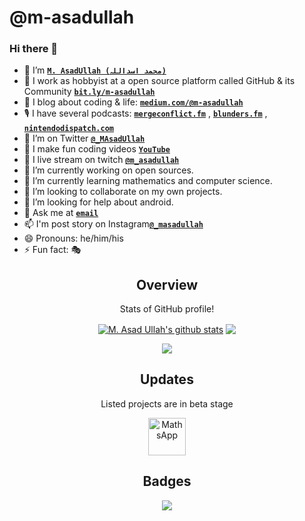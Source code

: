 <!--
**m-asadullah/m-asadullah** is a ✨ _special_ ✨ repository because its `README.md` (this file) appears on your GitHub profile.
Here are some ideas to get you started:
-->

# @m-asadullah
### Hi there 👋

- 🤠 I’m <b>[`M. AsadUllah (محمد اسداللہ)`](https://www.google.com/search?q=github+m-asadullah)</b>
- 🏢 I work as hobbyist at a open source platform called GitHub & its Community <b>[`bit.ly/m-asadullah`](https://bit.ly/m-asadullah)</b>
- 🌱 I blog about coding & life: <b>[`medium.com/@m-asadullah`](https://medium.com/@m-asadullah)</b>
- 🎙 I have several podcasts: <b>[`mergeconflict.fm`](https://mergeconflict.fm)</b> , <b>[`blunders.fm`](https://blunders.fm)</b> , <b>[`nintendodispatch.com`](https://nintendodispatch.com)</b>
- 🦜 I’m on Twitter <b>[`@_MAsadUllah`](https://twitter.com/_MAsadUllah)</b>
- 🎥 I make fun coding videos <b>[`YouTube`](https://youtube.com/@m-asadullah)</b>
- 🔴 I live stream on twitch <b>[`@m_asadullah`](https://twitch.tv/m_asadullah/)</b>
- 🔭 I’m currently working on open sources.
- 🌱 I’m currently learning mathematics and computer science.
- 👯 I’m looking to collaborate on my own projects.
- 🤔 I’m looking for help about android.
- 💬 Ask me at <b>[`email`](mailto://)</b>
- 📫 I'm post story on Instagram<b>[`@_masadullah`](http://instagram/_masadullah/)</b>
- 😄 Pronouns: he/him/his
- ⚡ Fun fact: 🎭

<p align="center">
<h2 align="center">Overview</h2>
<p align="center">Stats of GitHub profile!</p>
<p align="center">
    <a href="https://github.com/m-asadullah">
        <img align="center" src="https://github-readme-stats.anuraghazra1.vercel.app/api?username=m-asadullah&show_icons=true&include_all_commits=true&count_private=true" alt="M. Asad Ullah's github stats"></a>
    <a href="https://github.com/m-asadullah/m-asadullah">
        <img align="center" src="https://github-readme-stats.vercel.app/api/top-langs/?username=m-asadullah&layout=compact"/></a>
</p>
</p>

<p align="center"> 
<a href="https://github.com/m-asadullah/m-asadullah">
        <img align="center" src="https://ezgif.com/save/ezgif-3-b74f1b0bea.gif"/></a>
</p>

<p align="center">
<h2 align="center">Updates</h2>
<p align="center">Listed projects are in beta stage</p>
<p align="center">
<a href="https://github.com/mathsapp/maths-android">
    <img alt="MathsApp"
        height="60"
         align="center"
        src="https://i.imgur.com/K0FWTYE.png"/>
</a>
    </p>
</p>

<p align="center">
<h2 align="center">Badges</h2>
<p align="center">
 <a href="https://twitter.com/_masadullah">
        <img align="center" src="https://img.shields.io/twitter/follow/_masadullah?color=black&label=M.%20AsadUllah%20%40cubixos&logo=Twitter&style=social"/></a>
</p>
</p>

